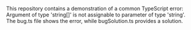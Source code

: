 This repository contains a demonstration of a common TypeScript error: Argument of type 'string[]' is not assignable to parameter of type 'string'. The bug.ts file shows the error, while bugSolution.ts provides a solution.